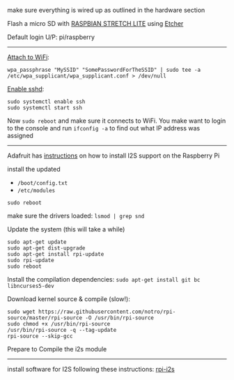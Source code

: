 make sure everything is wired up as outlined in the hardware section

Flash a micro SD with [RASPBIAN STRETCH LITE](https://www.raspberrypi.org/downloads/raspbian/) using [Etcher](https://etcher.io/)

Default login U/P:  pi/raspberry

---

[Attach to WiFi](https://www.raspberrypi.org/documentation/configuration/wireless/wireless-cli.md):

`wpa_passphrase "MySSID" "SomePasswordForTheSSID" | sudo tee -a /etc/wpa_supplicant/wpa_supplicant.conf > /dev/null`


[Enable sshd](https://www.raspberrypi.org/documentation/remote-access/ssh/):
```shell
sudo systemctl enable ssh
sudo systemctl start ssh
```

Now `sudo reboot` and make sure it connects to WiFi.  You make want to login to the console and run `ifconfig -a` to find out what IP address was assigned

---

Adafruit has [instructions](https://learn.adafruit.com/adafruit-i2s-mems-microphone-breakout/raspberry-pi-wiring-and-test) on how to install I2S support on the Raspberry Pi

install the updated 
* `/boot/config.txt`
* `/etc/modules`

`sudo reboot`

make sure the drivers loaded: `lsmod | grep snd`

Update the system (this will take a while)
``` shell
sudo apt-get update
sudo apt-get dist-upgrade
sudo apt-get install rpi-update
sudo rpi-update
sudo reboot
```

Install the compilation dependencies:
`sudo apt-get install git bc libncurses5-dev`

Download kernel source & compile (slow!):
```shell
sudo wget https://raw.githubusercontent.com/notro/rpi-source/master/rpi-source -O /usr/bin/rpi-source
sudo chmod +x /usr/bin/rpi-source
/usr/bin/rpi-source -q --tag-update
rpi-source --skip-gcc
```


Prepare to Compile the i2s module


---

install software for I2S following these instructions: [rpi-i2s](https://github.com/nejohnson2/rpi-i2s)
